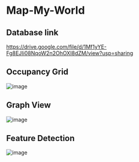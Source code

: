 # Map-My-World

## Database link
https://drive.google.com/file/d/1Mf1yYE-Fg8EJIi08NqoW2n2OhOXI8dZM/view?usp=sharing
## Occupancy Grid
![image](https://user-images.githubusercontent.com/92162018/204139224-cf4dc92f-7322-4bd7-997f-f3e61950aa13.png)
## Graph View
![image](https://user-images.githubusercontent.com/92162018/204139207-8e8ad8c4-8d98-451f-924f-d9efa879e12c.png)
## Feature Detection
![image](https://user-images.githubusercontent.com/92162018/204139217-d3527c3b-9ffd-4837-be0c-39f74da67563.png)


